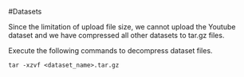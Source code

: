 #Datasets

Since the limitation of upload file size, we cannot upload the Youtube dataset and we have compressed all other datasets to tar.gz files.

Execute the following commands to decompress dataset files.

```
tar -xzvf <dataset_name>.tar.gz
```
